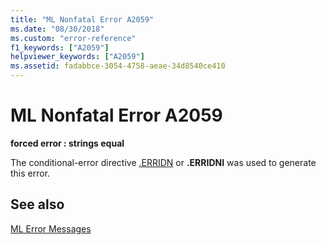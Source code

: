 ```yaml
---
title: "ML Nonfatal Error A2059"
ms.date: "08/30/2018"
ms.custom: "error-reference"
f1_keywords: ["A2059"]
helpviewer_keywords: ["A2059"]
ms.assetid: fadabbce-3054-4758-aeae-34d8540ce410
---
```

# ML Nonfatal Error A2059

**forced error : strings equal**

The conditional-error directive [.ERRIDN](../../assembler/masm/dot-erridn.md) or **.ERRIDNI** was used to generate this error.

## See also

[ML Error Messages](../../assembler/masm/ml-error-messages.md)<br/>